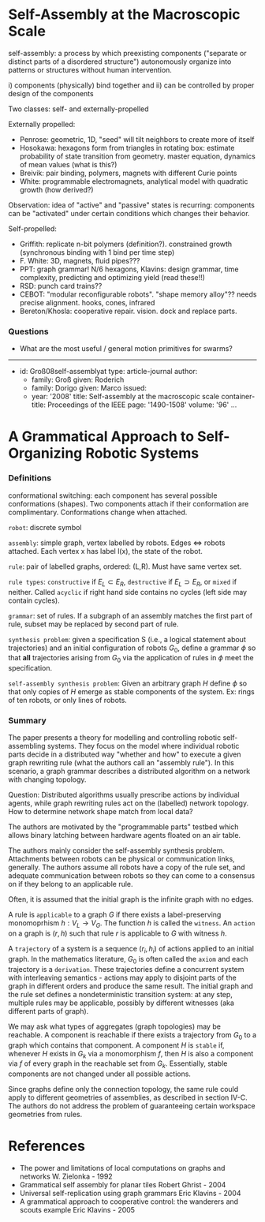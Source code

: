 Self-Assembly at the Macroscopic Scale
======================================

self-assembly: a process by which preexisting components ("separate or distinct
parts of a disordered structure") autonomously organize into patterns or
structures without human intervention.

i) components (physically) bind together and
ii) can be controlled by proper design of the components

Two classes: self- and externally-propelled

Externally propelled:

-   Penrose: geometric, 1D, "seed" will tilt neighbors to create more of itself
-   Hosokawa: hexagons form from triangles in rotating box: estimate probability
    of state transition from geometry. master equation, dynamics of mean values
    (what is this?)
-   Breivik: pair binding, polymers, magnets with different Curie points
-   White: programmable electromagnets, analytical model with quadratic growth
    (how derived?)

Observation: idea of "active" and "passive" states is recurring: components can
be "activated" under certain conditions which changes their behavior.

Self-propelled:

-   Griffith: replicate n-bit polymers (definition?). constrained growth
    (synchronous binding with 1 bind per time step)
-   F. White: 3D, magnets, fluid pipes???
-   PPT: graph grammar! N/6 hexagons, Klavins: design grammar, time complexity,
    predicting and optimizing yield (read these!!)
-   RSD: punch card trains??
-   CEBOT: "modular reconfigurable robots". "shape memory alloy"?? needs precise
    alignment. hooks, cones, infrared
-   Bereton/Khosla: cooperative repair. vision. dock and replace parts.

### Questions

-   What are the most useful / general motion primitives for swarms?

---
- id: Groß08self-assemblyat
  type: article-journal
  author:
  - family: Groß
    given: Roderich
  - family: Dorigo
    given: Marco
  issued:
  - year: '2008'
  title: Self-assembly at the macroscopic scale
  container-title: Proceedings of the IEEE
  page: '1490-1508'
  volume: '96'
...


A Grammatical Approach to Self-Organizing Robotic Systems
=========================================================

### Definitions

conformational switching: each component has several possible conformations
(shapes). Two components attach if their conformation are complimentary.
Conformations change when attached.

`robot`: discrete symbol

`assembly`: simple graph, vertex labelled by robots. Edges $\iff$ robots attached.
Each vertex x has label l(x), the state of the robot.

`rule`: pair of labelled graphs, ordered: (L,R). Must have same vertex set.

`rule types`: `constructive` if $E_L \subset E_R$, `destructive` if $E_L \supset E_R$,
or `mixed` if neither. Called `acyclic` if right hand side contains no cycles
(left side may contain cycles).

`grammar`: set of rules. If a subgraph of an assembly matches the first part of
rule, subset may be replaced by second part of rule.

`synthesis problem`: given a specification S (i.e., a logical statement about
trajectories) and an initial configuration of robots $G_0$, define a grammar
$\phi$ so that **all** trajectories arising from $G_0$ via the application of
rules in $\phi$ meet the specification.

`self-assembly synthesis problem`: Given an arbitrary graph $H$ define $\phi$ so
that only copies of $H$ emerge as stable components of the system. Ex: rings of
ten robots, or only lines of robots.

### Summary

The paper presents a theory for modelling and controlling robotic
self-assembling systems. They focus on the model where individual robotic parts
decide in a distributed way "whether and how" to execute a given graph rewriting
rule (what the authors call an "assembly rule"). In this scenario, a graph
grammar describes a distributed algorithm on a network with changing topology.

Question: Distributed algorithms usually prescribe actions by individual agents,
while graph rewriting rules act on the (labelled) network topology. How to
determine network shape match from local data?

The authors are motivated by the "programmable parts" testbed which allows
binary latching between hardware agents floated on an air table.

The authors mainly consider the self-assembly synthesis problem. Attachments
between robots can be physical or communication links, generally. The authors
assume all robots have a copy of the rule set, and adequate communication
between robots so they can come to a consensus on if they belong to an
applicable rule.

Often, it is assumed that the initial graph is the infinite graph with no edges.

A rule is `applicable` to a graph $G$ if there exists a label-preserving
monomoprhism $h: V_L \to V_G$. The function $h$ is called the `witness`. An
`action` on a graph is $(r,h)$ such that rule $r$ is applicable to $G$ with
witness $h$.

A `trajectory` of a system is a sequence $(r_i, h_i)$ of actions applied to an
initial graph. In the mathematics literature, $G_0$ is often called the `axiom`
and each trajectory is a `derivation`. These trajectories define a concurrent
system with interleaving semantics - actions may apply to disjoint parts of the
graph in different orders and produce the same result. The initial graph and the
rule set defines a nondeterministic transition system: at any step, multiple
rules may be applicable, possibly by different witnesses (aka different parts of
graph).

We may ask what types of aggregates (graph topologies) may be reachable. A
component is reachable if there exists a trajectory from $G_0$ to a graph which
contains that component. A component $H$ is `stable` if, whenever $H$
exists in $G_k$ via a monomorphism $f$, then $H$ is also a component via $f$ of
every graph in the reachable set from $G_k$. Essentially, stable components are
not changed under all possible actions.

Since graphs define only the connection topology, the same rule could apply to
different geometries of assemblies, as described in section IV-C. The authors do
not address the problem of guaranteeing certain workspace geometries from rules.

References
==========

- The power and limitations of local computations on graphs and networks
  W. Zielonka - 1992
- Grammatical self assembly for planar tiles
  Robert Ghrist - 2004
- Universal self-replication using graph grammars
  Eric Klavins - 2004
- A grammatical approach to cooperative control: the wanderers and scouts example
  Eric Klavins - 2005
